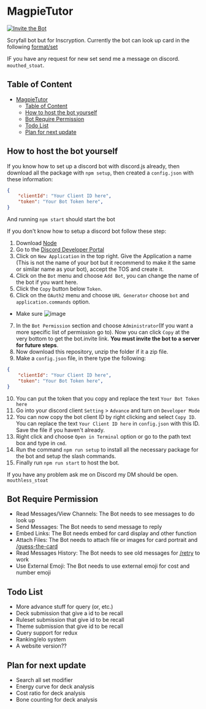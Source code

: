 # MagpieTutor
<a href="https://discord.com/api/oauth2/authorize?client_id=1066417513115697275&permissions=137439333440&scope=applications.commands%20bot">
        <img src="https://img.shields.io/badge/Invite_the_Bot-blue"
            alt="Invite the Bot">
</a>

Scryfall bot but for Inscryption. Currently the bot can look up card in the following [format/set](https://github.com/Mouthless-Stoat/MagpieTutor/wiki/Searching#set-code)

IF you have any request for new set send me a message on discord. `mouthed_stoat`.

## Table of Content
- [MagpieTutor](#magpietutor)
  - [Table of Content](#table-of-content)
  - [How to host the bot yourself](#how-to-host-the-bot-yourself)
  - [Bot Require Permission](#bot-require-permission)
  - [Todo List](#todo-list)
  - [Plan for next update](#plan-for-next-update)

## How to host the bot yourself
If you know how to set up a discord bot with discord.js already, then download all the package with `npm setup`, then created a `config.json` with these information: 
```json
{
    "clientId": "Your Client ID here",
    "token": "Your Bot Token here",
}
```
And running `npm start` should start the bot

If you don't know how to setup a discord bot follow these step:
1. Download [Node](https://nodejs.org/en/)
2. Go to the [Discord Developer Portal](https://discord.com/developers/applications)
3. Click on `New Application` in the top right. Give the Application a name (This is not the name of your bot but it recommend to make it the same or similar name as your bot), accept the TOS and create it.
4. Click on the `Bot` menu and choose `Add Bot`, you can change the name of the bot if you want here.
5. Click the `Copy` button below `Token`.
6. Click on the `OAuth2` menu and choose `URL Generator` choose `bot` and `application.commands` option.
* Make sure ![image](https://github.com/SaxbyMod/NotionAssets/assets/102002463/38f0f160-7a8e-4a79-a193-084002577f3c)
7. In the `Bot Permission` section and choose `Administrator`(If you want a more specific list of permission go to). Now you can click `Copy` at the very bottom to get the bot.invite link. **You must invite the bot to a server for future steps**.
8. Now download this repository, unzip the folder if it a zip file.
9. Make a `config.json` file, in there type the following: 
```json
{
    "clientId": "Your Client ID here",
    "token": "Your Bot Token here",
}
```
10. You can put the token that you copy and replace the text `Your Bot Token here`
11. Go into your discord client `Setting` > `Advance` and turn on `Developer Mode`
12. You can now copy the bot client ID by right clicking and select `Copy ID`. You can replace the text `Your Client ID here` in `config.json` with this ID. Save the file if you haven't already. 
13. Right click and choose `Open in Terminal` option or go to the path text box and type in `cmd`.
14. Run the command `npm run setup` to install all the necessary package for the bot and setup the slash commands.
15. Finally run `npm run start` to host the bot.

If you have any problem ask me on Discord my DM should be open. `mouthless_stoat`

## Bot Require Permission
- Read Messages/View Channels: The Bot needs to see messages to do look up
- Send Messages: The Bot needs to send message to reply
- Embed Links: The Bot needs embed for card display and other function
- Attach Files: The Bot needs to attach file or images for card portrait and [/guess-the-card](https://github.com/Mouthless-Stoat/MagpieTutor/wiki/Command#guess-the-card-command)
- Read Messages History: The Bot needs to see old messages for [/retry](https://github.com/Mouthless-Stoat/MagpieTutor/wiki/Command#retry-command) to work
- Use External Emoji: The Bot needs to use external emoji for cost and number emoji

## Todo List
- More advance stuff for query (or, etc.)
- Deck submission that give a id to be recall
- Ruleset submission that give id to be recall
- Theme submission that give id to be recall
- Query support for redux
- Ranking/elo system
- A website version??

## Plan for next update
- Search all set modifier
- Energy curve for deck analysis
- Cost ratio for deck analysis
- Bone counting for deck analysis

